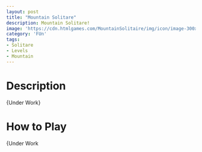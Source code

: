 ```yaml
---
layout: post
title: "Mountain Solitare"
description: Mountain Solitare!
image: 'https://cdn.htmlgames.com/MountainSolitaire/img/icon/image-300x200.jpg'
category: 'FUn'
tags:
- Solitare
- Levels
- Mountain
---
```



<div>
<script src="https://cdn.htmlgames.com/embed.js?game=MountainSolitaire&amp;width=800&amp;height=480&amp;bgcolor=white"></script>
</div>


# Description

{Under Work}

# How to Play

{Under Work

